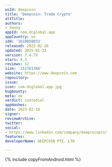 ```yaml
---
wsId: deepcoin
title: 'Deepcoin: Trade Crypto'
altTitle: 
authors:
- danny
appId: com.dcglobal.app
appCountry: us
idd: '1610058833'
released: 2022-02-26
updated: 2025-01-23
version: 7.4.79
stars: 4.3
reviews: 12
size: '152761344'
website: https://www.deepcoin.com
repository: 
issue: 
icon: com.dcglobal.app.jpg
bugbounty: 
meta: ok
verdict: custodial
appHashes: 
date: 2023-02-10
signer: 
reviewArchive: 
twitter: 
social:
- https://www.linkedin.com/company/deepcoinpro/
features: 
developerName: DEEPCOIN PTE. LTD

---
```


{% include copyFromAndroid.html %}

